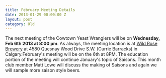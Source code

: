 ```yaml
---
title: February Meeting Details
date: 2013-01-29 00:00:00 Z
layout: post
category: Old
---
```


The next meeting of the Cowtown Yeast Wranglers will be on <strong>Wednesday&#44; Feb 6th 2013 at 8:00 pm</strong>. As always&#44; the meeting location is at <a href="http://www.wildrosebrewery/" target="_blank">Wild Rose Brewery</a> at 4580 Quesnay Wood Drive S.W. (Currie Barracks) in Calgary.February's meeting will be on the 6th at 8PM. The education portion of the meeting will continue January's topic of Saisons. This month club member Matt Lowe will discuss the making of Saisons and again we will sample more saison style beers.
